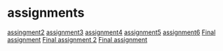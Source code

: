 # assignments
[assingment2](https://github.com/Niels213/assignments/blob/master/assignment2%20(1)%20(1).ipynb)
[assignment3](https://github.com/Niels213/assignments/blob/master/assignment3%20(1).ipynb)
[assignment4](https://github.com/Niels213/assignments/blob/master/assignment%204.ipynb)
[assignment5](https://github.com/Niels213/assignments/blob/master/Graded_assignment1(1).ipynb)
[assignment6](https://github.com/Niels213/assignments/blob/master/Graded_assignment2.ipynb)
[Final assignment](https://github.com/Niels213/assignments/blob/master/exam_june_7_2018(2).ipynb)
[Final assignment 2](https://github.com/Niels213/assignments/blob/master/Exam%20Niels%20bartholomeus%20%26%20Rick%20Huijbrets.ipynb)
[Final assignment](9-21-2018]https://github.com/Niels213/assignments/blob/master/exam_Sep_21_2018%20(1).ipynb)
